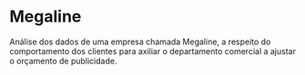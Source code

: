 # Megaline
Análise dos dados de uma empresa chamada Megaline, a respeito do comportamento dos clientes para axiliar o departamento comercial a ajustar o orçamento de publicidade.
